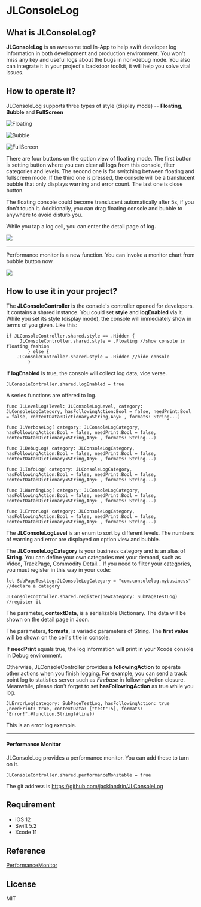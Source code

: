 # JLConsoleLog

## What is JLConsoleLog?
**JLConsoleLog** is an awesome tool In-App to help swift developer log information in both development and production environment. You won't miss any key and useful logs about the bugs in non-debug mode. You also can integrate it in your project's backdoor toolkit, it will help you solve vital issues.

## How to operate it?
JLConsoleLog supports three types of style (display mode) -- **Floating**, **Bubble** and **FullScreen**

![Floating](http://www.jacklandrin.com/wp-content/uploads/2020/04/IMG_4730.png)

![Bubble](http://www.jacklandrin.com/wp-content/uploads/2020/04/IMG_4733.png)

![FullScreen](http://www.jacklandrin.com/wp-content/uploads/2020/04/IMG_4731.png)

There are four buttons on the option view of floating mode. The first button is setting button where you can clear all logs from this console, filter categories and levels. The second one is for switching between floating and fullscreen mode. If the third one is pressed, the console will be a translucent bubble that only displays warning and error count. The last one is close button. 

The floating console could become translucent automatically after 5s, if you don't touch it. Additionally, you can drag floating console and bubble to anywhere to avoid disturb you.

While you tap a log cell, you can enter the detail page of log. 

![](http://www.jacklandrin.com/wp-content/uploads/2020/04/IMG_4734.png)

---
Performance monitor is a new function. You can invoke a monitor chart from bubble button now.

![](http://www.jacklandrin.com/wp-content/uploads/2020/05/IMG_4762.png)

## How to use it in your project?
The **JLConsoleController** is the console's controller opened for developers. It contains a shared instance. You could set **style** and **logEnabled** via it. While you set its style (display mode), the console will immediately show in terms of you given. Like this:
```
if JLConsoleController.shared.style == .Hidden {
     JLConsoleController.shared.style = .Floating //show console in floating fashion
        } else {
    JLConsoleController.shared.style = .Hidden //hide console
        }
```
If **logEnabled** is true, the console will collect log data, vice verse. 
```
JLConsoleController.shared.logEnabled = true
```

A series functions are offered to log. 
```
func JLLevelLog(level: JLConsoleLogLevel, category: JLConsoleLogCategory, hasFollowingAction:Bool = false, needPrint:Bool = false, contextData:Dictionary<String,Any> , formats: String...)

func JLVerboseLog( category: JLConsoleLogCategory, hasFollowingAction:Bool = false, needPrint:Bool = false, contextData:Dictionary<String,Any> , formats: String...) 

func JLDebugLog( category: JLConsoleLogCategory, hasFollowingAction:Bool = false, needPrint:Bool = false, contextData:Dictionary<String,Any> , formats: String...)

func JLInfoLog( category: JLConsoleLogCategory, hasFollowingAction:Bool = false, needPrint:Bool = false, contextData:Dictionary<String,Any> , formats: String...)

func JLWarningLog( category: JLConsoleLogCategory, hasFollowingAction:Bool = false, needPrint:Bool = false, contextData:Dictionary<String,Any> , formats: String...)

func JLErrorLog( category: JLConsoleLogCategory, hasFollowingAction:Bool = false, needPrint:Bool = false, contextData:Dictionary<String,Any> , formats: String...)
```

The **JLConsoleLogLevel** is an enum to sort by different levels. The numbers of warning and error are displayed on option view and bubble. 

The **JLConsoleLogCategory** is your business category and is an alias of **String**. You can define your own categories met your demand, such as Video, TrackPage, Commodity Detail... If you need to filter your categories, you must register in this way in your code:
```
let SubPageTestLog:JLConsoleLogCategory = "com.consolelog.mybusiness" //declare a category

JLConsoleController.shared.register(newCategory: SubPageTestLog) //register it
```

The parameter, **contextData**, is a serializable Dictionary. The data will be shown on the detail page in Json.

The parameters, **formats**, is variadic parameters of String. The **first value** will be shown on the cell's title in console.

If **needPrint** equals true, the log information will print in your Xcode console in Debug environment.

Otherwise, JLConsoleController provides a **followingAction** to operate other actions when you finish logging. For example, you can send a track point log to statistics server such as *Firebase* in followingAction closure. Meanwhile, please don't forget to set **hasFollowingAction** as true while you log.

```
JLErrorLog(category: SubPageTestLog, hasFollowingAction: true ,needPrint: true, contextData: ["test":5], formats: "Error!",#function,String(#line))
```
This is an error log example.

---
#### Performance Monitor
JLConsoleLog provides a performance monitor. You can add these to turn on it.
```
JLConsoleController.shared.performanceMonitable = true
```

The git address is <https://github.com/jacklandrin/JLConsoleLog>
## Requirement
* iOS 12
* Swift 5.2
* Xcode 11

## Reference
[PerformanceMonitor](https://github.com/woshiccm/PerformanceMonitor)

## License
MIT